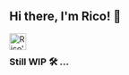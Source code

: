 ## Hi there, I'm Rico! 👋 
<a href="https://discordapp.com/users/471390077772365854">
  <img align="left" alt="Rico's Discord" width="30px" src="https://raw.githubusercontent.com/anuraghazra/anuraghazra/master/assets/discord-round.svg" />
</a>
<br>

### Still WIP :hammer_and_wrench: ...
<!--
## My stats:
[![Anurag's GitHub stats](https://github-readme-stats.vercel.app/api?username=RicoGuerra)](https://github.com/anuraghazra/github-readme-stats)

![Anurag's GitHub stats](https://github-readme-stats.vercel.app/api?username=RicoGuerra&hide=contribs,prs)

![Anurag's GitHub stats](https://github-readme-stats.vercel.app/api?username=RicoGuerra&count_private=true)

![Anurag's GitHub stats](https://github-readme-stats.vercel.app/api?username=RicoGuerra&show_icons=true&theme=nord)

[![Top Langs](https://github-readme-stats.vercel.app/api/top-langs/?username=RicoGuerra)](https://github.com/anuraghazra/github-readme-stats)

[![Top Langs](https://github-readme-stats.vercel.app/api/top-langs/?username=RicoGuerra&layout=compact&theme=nord)](https://github.com/anuraghazra/github-readme-stats)

RicoGuerra
-->
<!--
**RicoGuerra/RicoGuerra** is a ✨ _special_ ✨ repository because its `README.md` (this file) appears on your GitHub profile.

Here are some ideas to get you started:

- 🔭 I’m currently working on ...
- 🌱 I’m currently learning ...
- 👯 I’m looking to collaborate on ...
- 🤔 I’m looking for help with ...
- 💬 Ask me about ...
- 📫 How to reach me: ...
- 😄 Pronouns: ...
- ⚡ Fun fact: ...
-->
